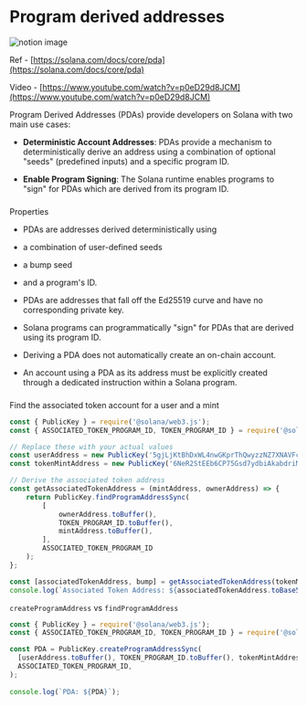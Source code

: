 # Program derived addresses

![notion image](https://www.notion.so/image/https%3A%2F%2Fprod-files-secure.s3.us-west-2.amazonaws.com%2F085e8ad8-528e-47d7-8922-a23dc4016453%2Ffc9ec62d-8dd7-4d60-a246-ea6bb546408e%2FScreenshot_2024-09-13_at_7.12.22_PM.png?table=block&id=2ed38db8-b55e-438b-a2f2-5c9d2f7b0bc6&cache=v2)

Ref - [https://solana.com/docs/core/pda](https://solana.com/docs/core/pda)

Video - [https://www.youtube.com/watch?v=p0eD29d8JCM](https://www.youtube.com/watch?v=p0eD29d8JCM)

Program Derived Addresses (PDAs) provide developers on Solana with two main use cases:

*   **Deterministic Account Addresses**: PDAs provide a mechanism to deterministically derive an address using a combination of optional "seeds" (predefined inputs) and a specific program ID.

*   **Enable Program Signing**: The Solana runtime enables programs to "sign" for PDAs which are derived from its program ID.

### 

[](#2630de352a694fdebf99df0a55f95207 "Properties")Properties

*   PDAs are addresses derived deterministically using

*   a combination of user-defined seeds
*   a bump seed
*   and a program's ID.

*   PDAs are addresses that fall off the Ed25519 curve and have no corresponding private key.

*   Solana programs can programmatically "sign" for PDAs that are derived using its program ID.

*   Deriving a PDA does not automatically create an on-chain account.

*   An account using a PDA as its address must be explicitly created through a dedicated instruction within a Solana program.

### 

[](#d7b9c8c830bd41fea82a9f898a1fb10d "Find the associated token account for a user and a mint")Find the associated token account for a user and a mint

```javascript
const { PublicKey } = require('@solana/web3.js');
const { ASSOCIATED_TOKEN_PROGRAM_ID, TOKEN_PROGRAM_ID } = require('@solana/spl-token');

// Replace these with your actual values
const userAddress = new PublicKey('5gjLjKtBhDxWL4nwGKprThQwyzzNZ7XNAVFcEtw3rD4i');
const tokenMintAddress = new PublicKey('6NeR2StEEb6CP75Gsd7ydbiAkabdriMdixPmC2U9hcJs');

// Derive the associated token address
const getAssociatedTokenAddress = (mintAddress, ownerAddress) => {
    return PublicKey.findProgramAddressSync(
        [
            ownerAddress.toBuffer(),
            TOKEN_PROGRAM_ID.toBuffer(),
            mintAddress.toBuffer(),
        ],
        ASSOCIATED_TOKEN_PROGRAM_ID
    );
};

const [associatedTokenAddress, bump] = getAssociatedTokenAddress(tokenMintAddress, userAddress);
console.log(`Associated Token Address: ${associatedTokenAddress.toBase58()}, bump: ${bump}`);

```

`createProgramAddress` vs `findProgramAddress`

```javascript
const { PublicKey } = require('@solana/web3.js');
const { ASSOCIATED_TOKEN_PROGRAM_ID, TOKEN_PROGRAM_ID } = require('@solana/spl-token');

const PDA = PublicKey.createProgramAddressSync(
  [userAddress.toBuffer(), TOKEN_PROGRAM_ID.toBuffer(), tokenMintAddress.toBuffer(), Buffer.from([255])],
  ASSOCIATED_TOKEN_PROGRAM_ID,
);
 
console.log(`PDA: ${PDA}`);
```